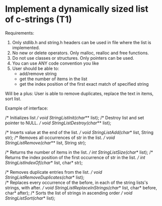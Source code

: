 # Implement a dynamically sized list of c-strings (T1)

Requirements:
1) Only stdlib.h and string.h headers can be used in file where the list is implemented.
2) No new or delete operators. Only malloc, realloc and free functions.
3) Do not use classes or structures. Only pointers can be used.
4) You can use ANY code convention you like
5) User should be able to:
    - add/remove string
    - get the number of items in the list
    - get the index position of the first exact match of specified string

Will be a plus:
User is able to remove duplicates, replace the text in items, sort list.

Example of interface:

/* Initializes list */
void StringListInit(char*** list);
/* Destroy list and set pointer to NULL. */
void StringListDestroy(char*** list);

/* Inserts value at the end of the list. */
void StringListAdd(char** list, String str);
/* Removes all occurrences of str in the list. */
void StringListRemove(char*** list, String str);

/* Returns the number of items in the list. */
int StringListSize(char** list);
/* Returns the index position of the first occurrence of str in the list. */
int StringListIndexOf(char** list, char* str);

/* Removes duplicate entries from the list. */
void StringListRemoveDuplicates(char** list);    
/* Replaces every occurrence of the before, in each of the string lists's strings, with after. */
void StringListReplaceInStrings(char** list, char* before, char* after);
/* Sorts the list of strings in ascending order */
void StringListSort(char** list);